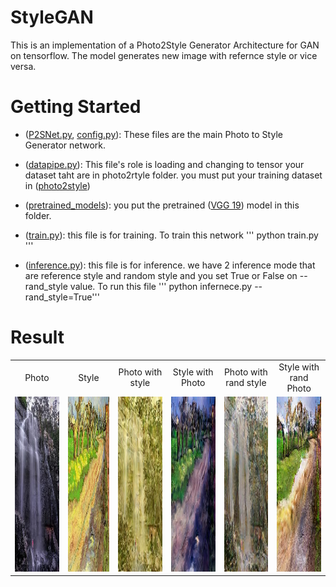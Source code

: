 # StyleGAN
This is an implementation of a Photo2Style Generator Architecture for GAN on tensorflow. The model generates new image with refernce style or vice versa.

# Getting Started
* ([P2SNet.py](/libs/network/P2SNet.py), [config.py](/libs/configs/config.py)): These files are the main Photo to Style Generator network.

* ([datapipe.py](/datasets/datapipi.py)): This file's role is loading and changing to tensor your dataset taht are in photo2rtyle folder. you must put your training dataset in ([photo2style](/datasets/photo2style))

* ([pretrained_models](/pretrained_models)): you put the pretrained ([VGG 19](http://download.tensorflow.org/models/vgg_19_2016_08_28.tar.gz)) model in this folder.

* ([train.py](/train.py)): this file is for training.
	To train this network
''' python train.py '''

* ([inference.py](/inference.py)): this file is for inference. we have 2 inference mode that are reference style and random style and you set True or False on --rand_style value.
	To run this file
''' python infernece.py --rand_style=True'''

# Result
<table >
    <tr >
    	<td><center>Photo</center></td>
        <td><center>Style</center></td>
        <td><center>Photo with style</center></td>
        <td><center>Style with Photo</center></td>
        <td><center>Photo with rand style</center></td>
        <td><center>Style with rand Photo</center></td>
    </tr>
    <tr>
    	<td>
    		<center><img src="/output/0.0009-1/oriA.jpg" height="280"></center>
    	</td>
    	<td>
    		<center><img src="/output/0.0009-1/oriB.jpg" height="280"></center>
    	</td>
        <td>
        	<center><img src="/output/0.0009-1/fake_AB.jpg" height="280"></center>
        </td>
        <td>
        	<center><img src="/output/0.0009-1/fake_BA.jpg" height="280"></center>
        </td>
	<td>
        	<center><img src="/output/0.0009-1/rand_AB.jpg" height="280"></center>
        </td>
        <td>
        	<center><img src="/output/0.0009-1/rand_BA.jpg" height="280"></center>
        </td>
    </tr>
</table>

